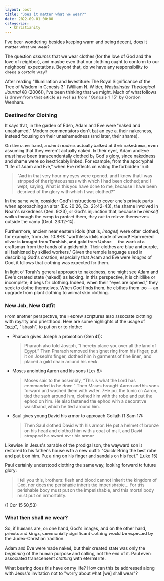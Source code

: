 ```yaml
---
layout: post
title: "Does it matter what we wear?"
date: 2022-09-01 00:00
categories:
  - Christianity
---
```



I've been wondering, besides keeping warm and being decent, does it matter what we wear?

<!-- more -->

The question _assumes_ that we wear clothes (for the love of God and the love of neighbor), and maybe even that our clothing ought to conform to our neighbors' expectations. Beyond that, do we have any responsibility to dress a _certain_ way?

After reading "Illumination and Investiture: The Royal Significance of the Tree of Wisdom in Genesis 3" (William N. Wilder, _Westminster Theological Journal_ 68 (2006)), I've been thinking that we might. Much of what follows is drawn from that article as well as from "Genesis 1-15" by Gordon Wenham.

### Destined for Clothing

It says that, in the garden of Eden, Adam and Eve were "naked and unashamed." Modern commentators don't bat an eye at their nakedness, instead focusing on their unashamedness (and later, their shame).


On the other hand, ancient readers actually balked at their nakedness, even assuming that they weren't actually naked. In their eyes, Adam and Eve _must_ have been transcendentally clothed by God's glory, since nakedness and shame were so inextricably linked. For example, from the apocryphal "Life of Adam and Eve," when Eve reflects on eating the forbidden fruit:

> "And in that very hour my eyes were opened. and I knew that I was stripped of the righteousness with which I had been clothed; and I wept, saying, What is this you have done to me, because I have been deprived of the glory with which I was clothed?"

In the same vein, consider God's instructions to cover one's private parts when approaching an altar (Ex. 20:26, Ex. 28:42-43), the shame involved in Noah's nakedness (Gen. 9:23), or God's injunction that, because he _himself_ walks through the camp to protect them, they out to relieve themselves outside the camp (Deut. 23:12-14).

Furthermore, ancient near eastern idols (that is, _images_) were often clothed, for example, from Jer. 10:8-9: "worthless idols made of wood! Hammered silver is brought from Tarshish, and gold from Uphaz — the work of a craftsman from the hands of a goldsmith. Their clothes are blue and purple, all fashioned by skilled workers." Given the temple language used in describing God's creation, especially that Adam and Eve were _images_ of God, it follows that clothing was expected for them.

In light of Torah's general approach to nakedness, one might see Adam and Eve's created state (naked!) as lacking. In this perspective, it is childlike or incomplete; it begs for clothing. Indeed, when their "eyes are opened," they seek to clothe themselves. When God finds them, he clothes them too -- an upgrade from plant clothing to animal skin clothing.

### New Job, New Outfit

From another perspective, the Hebrew scriptures also associate clothing with royalty and priesthood. Here are some highlights of the usage of ["לָבַשׁ"](https://biblehub.com/hebrew/strongs_3847.htm), "labash", to put on or to clothe:

- Pharaoh gives Joseph a promotion (Gen 41):

    > Pharaoh also told Joseph, “I hereby place you over all the land of Egypt.” Then Pharaoh removed the signet ring from his finger, put it on Joseph’s finger, clothed him in garments of fine linen, and placed a gold chain around his neck.

- Moses anointing Aaron and his sons (Lev 8):

    > Moses said to the assembly, “This is what the Lord has commanded to be done.” Then Moses brought Aaron and his sons forward and washed them with water. 7He put the tunic on Aaron, tied the sash around him, clothed him with the robe and put the ephod on him. He also fastened the ephod with a decorative waistband, which he tied around him.

- Saul gives young David his armor to approach Goliath (1 Sam 17):

    > Then Saul clothed David with his armor. He put a helmet of bronze on his head and clothed him with a coat of mail, and David strapped his sword over his armor.

Likewise, in Jesus's parable of the prodigal son, the wayward son is restored to his father's house with a new outfit: "Quick! Bring the best robe and put it on him. Put a ring on his finger and sandals on his feet." (Luke 15)

Paul certainly understood clothing the same way, looking forward to future glory:

> I tell you this, brothers: flesh and blood cannot inherit the kingdom of God, nor does the perishable inherit the imperishable... For this perishable body must put on the imperishable, and this mortal body must put on immortality.

(1 Cor 15:50,53)

### What then shall we wear?

So, if humans are, on one hand, God's images, and on the other hand, priests and kings, ceremonially significant clothing would be expected by the Judeo-Christian tradition.

Adam and Eve were made naked, but their created state was only the _beginning_ of the human purpose and calling, not the end of it. Paul even associated transcendent _clothing_ with eternal life.

What bearing does this have on my life? How can this be addressed along with Jesus's invitation not to "worry about what [we] shall wear"?
